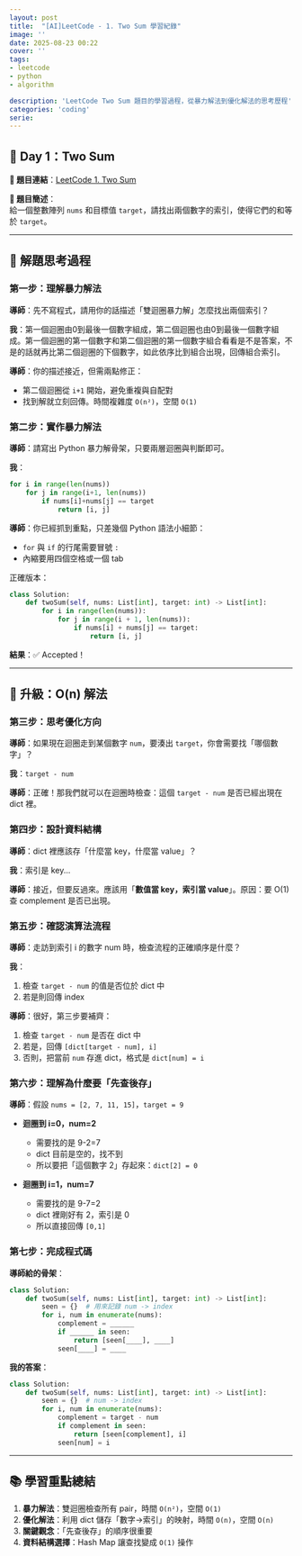 ```yaml
---
layout: post
title:  "[AI]LeetCode - 1. Two Sum 學習紀錄"
image: ''
date: 2025-08-23 00:22
cover: ''
tags:
- leetcode
- python
- algorithm

description: 'LeetCode Two Sum 題目的學習過程，從暴力解法到優化解法的思考歷程'
categories: 'coding'
serie: 
---
```


## 📅 Day 1：Two Sum

**🔗 題目連結**：[LeetCode 1. Two Sum](https://leetcode.com/problems/two-sum/)

**📝 題目簡述**：  
給一個整數陣列 `nums` 和目標值 `target`，請找出兩個數字的索引，使得它們的和等於 `target`。

---

## 💭 解題思考過程

### 第一步：理解暴力解法

**導師**：先不寫程式，請用你的話描述「雙迴圈暴力解」怎麼找出兩個索引？

**我**：第一個迴圈由0到最後一個數字組成，第二個迴圈也由0到最後一個數字組成。第一個迴圈的第一個數字和第二個迴圈的第一個數字組合看看是不是答案，不是的話就再比第二個迴圈的下個數字，如此依序比到組合出現，回傳組合索引。

**導師**：你的描述接近，但需兩點修正：
- 第二個迴圈從 `i+1` 開始，避免重複與自配對
- 找到解就立刻回傳。時間複雜度 `O(n²)`，空間 `O(1)`

### 第二步：實作暴力解法

**導師**：請寫出 Python 暴力解骨架，只要兩層迴圈與判斷即可。

**我**：
```python
for i in range(len(nums))
    for j in range(i+1, len(nums))
        if nums[i]+nums[j] == target
            return [i, j]
```

**導師**：你已經抓到重點，只差幾個 Python 語法小細節：
- `for` 與 `if` 的行尾需要冒號 `:`
- 內縮要用四個空格或一個 tab

正確版本：
```python
class Solution:
    def twoSum(self, nums: List[int], target: int) -> List[int]:
        for i in range(len(nums)):
            for j in range(i + 1, len(nums)):
                if nums[i] + nums[j] == target:
                    return [i, j]
```

**結果**：✅ Accepted！

---

## 🚀 升級：O(n) 解法

### 第三步：思考優化方向

**導師**：如果現在迴圈走到某個數字 `num`，要湊出 `target`，你會需要找「哪個數字」？

**我**：`target - num`

**導師**：正確！那我們就可以在迴圈時檢查：這個 `target - num` 是否已經出現在 dict 裡。

### 第四步：設計資料結構

**導師**：dict 裡應該存「什麼當 key，什麼當 value」？

**我**：索引是 key...

**導師**：接近，但要反過來。應該用「**數值當 key，索引當 value**」。原因：要 O(1) 查 complement 是否已出現。

### 第五步：確認演算法流程

**導師**：走訪到索引 i 的數字 num 時，檢查流程的正確順序是什麼？

**我**：
1. 檢查 `target - num` 的值是否位於 dict 中
2. 若是則回傳 index

**導師**：很好，第三步要補齊：
1. 檢查 `target - num` 是否在 dict 中
2. 若是，回傳 `[dict[target - num], i]`
3. 否則，把當前 `num` 存進 dict，格式是 `dict[num] = i`

### 第六步：理解為什麼要「先查後存」

**導師**：假設 `nums = [2, 7, 11, 15]`，`target = 9`

- **迴圈到 i=0，num=2**
  - 需要找的是 9-2=7
  - dict 目前是空的，找不到
  - 所以要把「這個數字 2」存起來：`dict[2] = 0`

- **迴圈到 i=1，num=7**
  - 需要找的是 9-7=2
  - dict 裡剛好有 2，索引是 0
  - 所以直接回傳 `[0,1]`

### 第七步：完成程式碼

**導師給的骨架**：
```python
class Solution:
    def twoSum(self, nums: List[int], target: int) -> List[int]:
        seen = {}  # 用來記錄 num -> index
        for i, num in enumerate(nums):
            complement = ______
            if ______ in seen:
                return [seen[____], ____]
            seen[____] = ____
```

**我的答案**：
```python
class Solution:
    def twoSum(self, nums: List[int], target: int) -> List[int]:
        seen = {}  # num -> index
        for i, num in enumerate(nums):
            complement = target - num
            if complement in seen:
                return [seen[complement], i]
            seen[num] = i
```

---

## 📚 學習重點總結

1. **暴力解法**：雙迴圈檢查所有 pair，時間 `O(n²)`，空間 `O(1)`
2. **優化解法**：利用 dict 儲存「數字→索引」的映射，時間 `O(n)`，空間 `O(n)`
3. **關鍵觀念**：「先查後存」的順序很重要
4. **資料結構選擇**：Hash Map 讓查找變成 `O(1)` 操作

